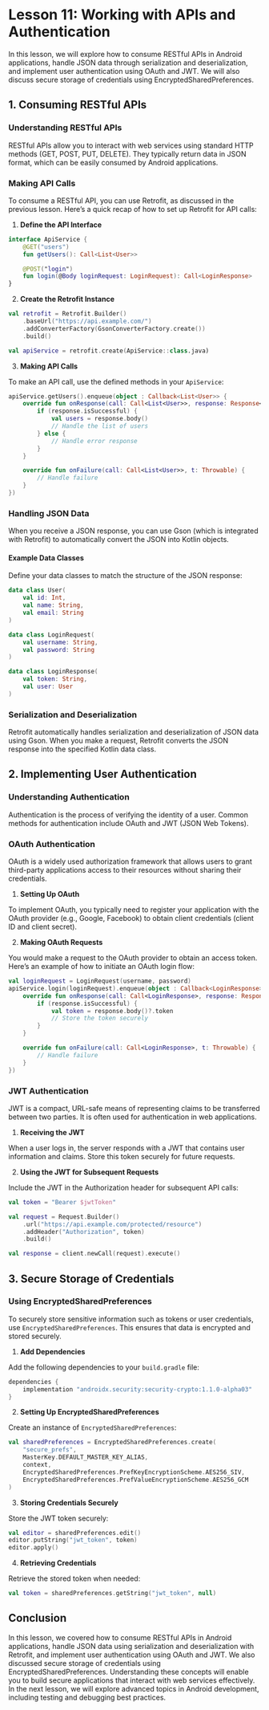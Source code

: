 # Lesson 11: Working with APIs and Authentication

In this lesson, we will explore how to consume RESTful APIs in Android applications, handle JSON data through serialization and deserialization, and implement user authentication using OAuth and JWT. We will also discuss secure storage of credentials using EncryptedSharedPreferences.

## 1. Consuming RESTful APIs

### Understanding RESTful APIs

RESTful APIs allow you to interact with web services using standard HTTP methods (GET, POST, PUT, DELETE). They typically return data in JSON format, which can be easily consumed by Android applications.

### Making API Calls

To consume a RESTful API, you can use Retrofit, as discussed in the previous lesson. Here’s a quick recap of how to set up Retrofit for API calls:

1. **Define the API Interface**

```kotlin
interface ApiService {
    @GET("users")
    fun getUsers(): Call<List<User>>

    @POST("login")
    fun login(@Body loginRequest: LoginRequest): Call<LoginResponse>
}
```

2. **Create the Retrofit Instance**

```kotlin
val retrofit = Retrofit.Builder()
    .baseUrl("https://api.example.com/")
    .addConverterFactory(GsonConverterFactory.create())
    .build()

val apiService = retrofit.create(ApiService::class.java)
```

3. **Making API Calls**

To make an API call, use the defined methods in your `ApiService`:

```kotlin
apiService.getUsers().enqueue(object : Callback<List<User>> {
    override fun onResponse(call: Call<List<User>>, response: Response<List<User>>) {
        if (response.isSuccessful) {
            val users = response.body()
            // Handle the list of users
        } else {
            // Handle error response
        }
    }

    override fun onFailure(call: Call<List<User>>, t: Throwable) {
        // Handle failure
    }
})
```

### Handling JSON Data

When you receive a JSON response, you can use Gson (which is integrated with Retrofit) to automatically convert the JSON into Kotlin objects.

#### Example Data Classes

Define your data classes to match the structure of the JSON response:

```kotlin
data class User(
    val id: Int,
    val name: String,
    val email: String
)

data class LoginRequest(
    val username: String,
    val password: String
)

data class LoginResponse(
    val token: String,
    val user: User
)
```

### Serialization and Deserialization

Retrofit automatically handles serialization and deserialization of JSON data using Gson. When you make a request, Retrofit converts the JSON response into the specified Kotlin data class.

## 2. Implementing User Authentication

### Understanding Authentication

Authentication is the process of verifying the identity of a user. Common methods for authentication include OAuth and JWT (JSON Web Tokens).

### OAuth Authentication

OAuth is a widely used authorization framework that allows users to grant third-party applications access to their resources without sharing their credentials.

1. **Setting Up OAuth**

To implement OAuth, you typically need to register your application with the OAuth provider (e.g., Google, Facebook) to obtain client credentials (client ID and client secret).

2. **Making OAuth Requests**

You would make a request to the OAuth provider to obtain an access token. Here’s an example of how to initiate an OAuth login flow:

```kotlin
val loginRequest = LoginRequest(username, password)
apiService.login(loginRequest).enqueue(object : Callback<LoginResponse> {
    override fun onResponse(call: Call<LoginResponse>, response: Response<LoginResponse>) {
        if (response.isSuccessful) {
            val token = response.body()?.token
            // Store the token securely
        }
    }

    override fun onFailure(call: Call<LoginResponse>, t: Throwable) {
        // Handle failure
    }
})
```

### JWT Authentication

JWT is a compact, URL-safe means of representing claims to be transferred between two parties. It is often used for authentication in web applications.

1. **Receiving the JWT**

When a user logs in, the server responds with a JWT that contains user information and claims. Store this token securely for future requests.

2. **Using the JWT for Subsequent Requests**

Include the JWT in the Authorization header for subsequent API calls:

```kotlin
val token = "Bearer $jwtToken"

val request = Request.Builder()
    .url("https://api.example.com/protected/resource")
    .addHeader("Authorization", token)
    .build()

val response = client.newCall(request).execute()
```

## 3. Secure Storage of Credentials

### Using EncryptedSharedPreferences

To securely store sensitive information such as tokens or user credentials, use `EncryptedSharedPreferences`. This ensures that data is encrypted and stored securely.

1. **Add Dependencies**

Add the following dependencies to your `build.gradle` file:

```groovy
dependencies {
    implementation "androidx.security:security-crypto:1.1.0-alpha03"
}
```

2. **Setting Up EncryptedSharedPreferences**

Create an instance of `EncryptedSharedPreferences`:

```kotlin
val sharedPreferences = EncryptedSharedPreferences.create(
    "secure_prefs",
    MasterKey.DEFAULT_MASTER_KEY_ALIAS,
    context,
    EncryptedSharedPreferences.PrefKeyEncryptionScheme.AES256_SIV,
    EncryptedSharedPreferences.PrefValueEncryptionScheme.AES256_GCM
)
```

3. **Storing Credentials Securely**

Store the JWT token securely:

```kotlin
val editor = sharedPreferences.edit()
editor.putString("jwt_token", token)
editor.apply()
```

4. **Retrieving Credentials**

Retrieve the stored token when needed:

```kotlin
val token = sharedPreferences.getString("jwt_token", null)
```

## Conclusion

In this lesson, we covered how to consume RESTful APIs in Android applications, handle JSON data using serialization and deserialization with Retrofit, and implement user authentication using OAuth and JWT. We also discussed secure storage of credentials using EncryptedSharedPreferences. Understanding these concepts will enable you to build secure applications that interact with web services effectively. In the next lesson, we will explore advanced topics in Android development, including testing and debugging best practices.